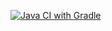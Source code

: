 [![Java CI with Gradle](https://github.com/aliceintights/postmanecho/actions/workflows/gradle.yml/badge.svg)](https://github.com/aliceintights/postmanecho/actions/workflows/gradle.yml)